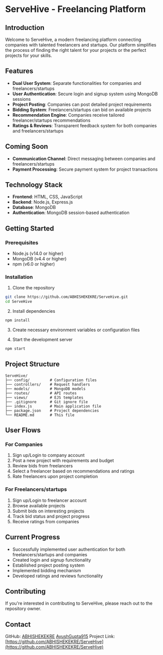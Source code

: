 # ServeHive - Freelancing Platform

## Introduction
Welcome to ServeHive, a modern freelancing platform connecting companies with talented freelancers and startups. Our platform simplifies the process of finding the right talent for your projects or the perfect projects for your skills.

## Features

- **Dual User System**: Separate functionalities for companies and freelancers/startups
- **User Authentication**: Secure login and signup system using MongoDB sessions
- **Project Posting**: Companies can post detailed project requirements
- **Bidding System**: Freelancers/startups can bid on available projects
- **Recommendation Engine**: Companies receive tailored freelancer/startups recommendations
- **Ratings & Reviews**: Transparent feedback system for both companies and freelancers/startups

## Coming Soon
- **Communication Channel**: Direct messaging between companies and freelancers/startups
- **Payment Processing**: Secure payment system for project transactions

## Technology Stack

- **Frontend**: HTML, CSS, JavaScript
- **Backend**: Node.js, Express.js
- **Database**: MongoDB
- **Authentication**: MongoDB session-based authentication

## Getting Started

### Prerequisites
- Node.js (v14.0 or higher)
- MongoDB (v4.4 or higher)
- npm (v6.0 or higher)

### Installation

1. Clone the repository
```bash
git clone https://github.com/ABHISHEKEKRE/ServeHive.git
cd ServeHive
```

2. Install dependencies
```bash
npm install
```

3. Create necessary environment variables or configuration files

4. Start the development server
```bash
npm start
```

## Project Structure

```
ServeHive/
├── config/         # Configuration files
├── controllers/    # Request handlers
├── models/         # MongoDB models
├── routes/         # API routes
├── views/          # EJS templates
├── .gitignore      # Git ignore file
├── index.js        # Main application file
├── package.json    # Project dependencies
└── README.md       # This file
```

## User Flows

### For Companies
1. Sign up/Login to company account
2. Post a new project with requirements and budget
3. Review bids from freelancers
4. Select a freelancer based on recommendations and ratings
5. Rate freelancers upon project completion

### For Freelancers/startups
1. Sign up/Login to freelancer account
2. Browse available projects
3. Submit bids on interesting projects
4. Track bid status and project progress
5. Receive ratings from companies

## Current Progress
- Successfully implemented user authentication for both freelancers/startups and companies
- Created login and signup functionality
- Established project posting system
- Implemented bidding mechanism
- Developed ratings and reviews functionality

## Contributing

If you're interested in contributing to ServeHive, please reach out to the repository owner.

## Contact

GitHub: [ABHISHEKEKRE](https://github.com/ABHISHEKEKRE) [AyushGupta915](https://github.com/AyushGupta915)
Project Link: [https://github.com/ABHISHEKEKRE/ServeHive](https://github.com/ABHISHEKEKRE/ServeHive)
